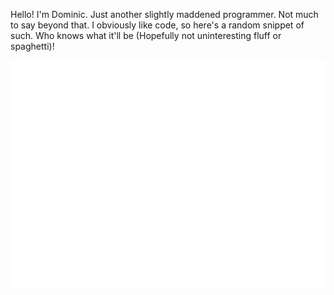 Hello! I'm Dominic. Just another slightly maddened programmer. Not much to say beyond that.
I obviously like code, so here's a random snippet of such. Who knows what it'll be (Hopefully not uninteresting fluff or spaghetti)!

<picture>
  <img src="/github-metrics.svg" alt="Metrics">
</picture>
